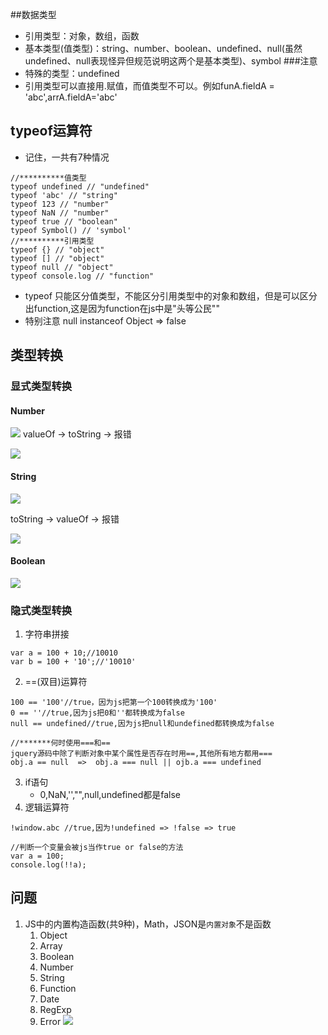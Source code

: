##数据类型
- 引用类型：对象，数组，函数
- 基本类型(值类型)：string、number、boolean、undefined、null(虽然undefined、null表现怪异但规范说明这两个是基本类型)、symbol
###注意
- 特殊的类型：undefined
- 引用类型可以直接用.赋值，而值类型不可以。例如funA.fieldA = 'abc',arrA.fieldA='abc'

## typeof运算符
- 记住，一共有7种情况

````
//**********值类型
typeof undefined // "undefined"
typeof 'abc' // "string"
typeof 123 // "number"
typeof NaN // "number"
typeof true // "boolean"
typeof Symbol() // 'symbol'
//**********引用类型
typeof {} // "object"
typeof [] // "object"
typeof null // "object"
typeof console.log // "function"
````
- typeof 只能区分值类型，不能区分引用类型中的对象和数组，但是可以区分出function,这是因为function在js中是"头等公民""
- 特别注意 null instanceof Object => false

## 类型转换
### 显式类型转换
#### Number
![](https://ws2.sinaimg.cn/large/006tKfTcgy1foccf8m9xpj30s60bqaav.jpg)
valueOf -> toString -> 报错

![](https://ws1.sinaimg.cn/large/006tKfTcgy1foccfhbdtaj30dl05z0u3.jpg)

#### String
![](https://ws3.sinaimg.cn/large/006tKfTcgy1foccfu91maj30at05iq3e.jpg)

toString -> valueOf -> 报错

![](https://ws1.sinaimg.cn/large/006tKfTcgy1foccg2hhptj30dg05hab4.jpg)

#### Boolean
![](https://ws1.sinaimg.cn/large/006tKfTcgy1foccgo3ffej30ct05laad.jpg)


### 隐式类型转换
1. 字符串拼接

````
var a = 100 + 10;//10010
var b = 100 + '10';//'10010'
````
2. ==(双目)运算符

````
100 == '100'//true，因为js把第一个100转换成为'100'
0 == ''//true,因为js把0和''都转换成为false
null == undefined//true,因为js把null和undefined都转换成为false

//*******何时使用===和==
jquery源码中除了判断对象中某个属性是否存在时用==,其他所有地方都用===
obj.a == null  =>  obj.a === null || ojb.a === undefined
````
3. if语句
   - 0,NaN,'',"",null,undefined都是false
4. 逻辑运算符

````
!window.abc //true,因为!undefined => !false => true

//判断一个变量会被js当作true or false的方法
var a = 100;
console.log(!!a);
````


## 问题
1. JS中的内置构造函数(共9种)，Math，JSON是`内置对象`不是函数
   1. Object
   2. Array
   3. Boolean
   4. Number
   5. String 
   6. Function
   7. Date
   8. RegExp
   9. Error
![](https://ws4.sinaimg.cn/large/006tNc79gy1fmzt40h3ysj30hr051gm0.jpg)

